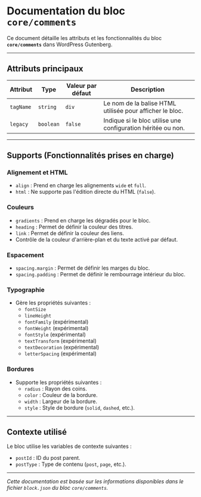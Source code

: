 # Documentation du bloc `core/comments`

Ce document détaille les attributs et les fonctionnalités du bloc **`core/comments`** dans WordPress Gutenberg.

---

## Attributs principaux

| **Attribut**           | **Type**           | **Valeur par défaut** | **Description**                                                                                       |
|-------------------------|--------------------|------------------------|-------------------------------------------------------------------------------------------------------|
| `tagName`              | `string`          | `div`                 | Le nom de la balise HTML utilisée pour afficher le bloc.                                              |
| `legacy`               | `boolean`         | `false`                | Indique si le bloc utilise une configuration héritée ou non.                                          |

---

## Supports (Fonctionnalités prises en charge)

### **Alignement et HTML**
- `align` : Prend en charge les alignements `wide` et `full`.
- `html` : Ne supporte pas l'édition directe du HTML (`false`).

### **Couleurs**
- `gradients` : Prend en charge les dégradés pour le bloc.
- `heading` : Permet de définir la couleur des titres.
- `link` : Permet de définir la couleur des liens.
- Contrôle de la couleur d'arrière-plan et du texte activé par défaut.

### **Espacement**
- `spacing.margin` : Permet de définir les marges du bloc.
- `spacing.padding` : Permet de définir le rembourrage intérieur du bloc.

### **Typographie**
- Gère les propriétés suivantes :
  - `fontSize`
  - `lineHeight`
  - `fontFamily` (expérimental)
  - `fontWeight` (expérimental)
  - `fontStyle` (expérimental)
  - `textTransform` (expérimental)
  - `textDecoration` (expérimental)
  - `letterSpacing` (expérimental)

### **Bordures**
- Supporte les propriétés suivantes :
  - `radius` : Rayon des coins.
  - `color` : Couleur de la bordure.
  - `width` : Largeur de la bordure.
  - `style` : Style de bordure (`solid`, `dashed`, etc.).

---

## Contexte utilisé

Le bloc utilise les variables de contexte suivantes :
- `postId` : ID du post parent.
- `postType` : Type de contenu (`post`, `page`, etc.).

---

*Cette documentation est basée sur les informations disponibles dans le fichier `block.json` du bloc `core/comments`.*